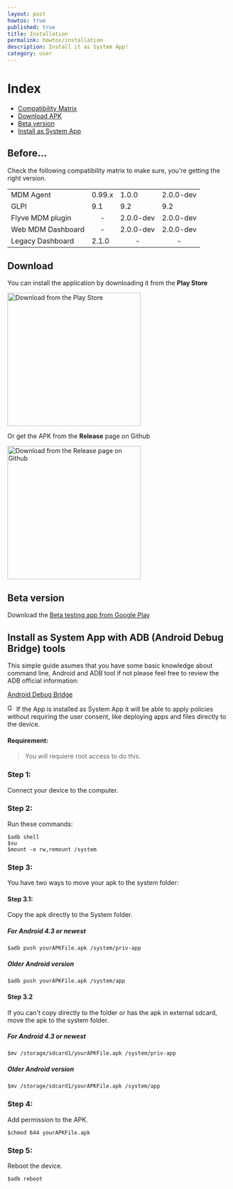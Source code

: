 ```yaml
---
layout: post
howtos: true
published: true
title: Installation
permalink: howtos/installation
description: Install it as System App!
category: user
---
```


# Index

* [Compatibility Matrix](#before)
* [Download APK](#download)
* [Beta version](#beta-version)
* [Install as System App](#system-app)

## Before\.\.\.

Check the following compatibility matrix to make sure, you're getting the right version.

<table class="policy-matrix">
    <tr>
        <td>MDM Agent</td>
        <td>0.99.x</td>
        <td>1.0.0</td>
        <td>2.0.0-dev</td>
    </tr>
    <tr>
        <td>GLPI</td>
        <td>9.1</td>
        <td>9.2</td>
        <td>9.2</td>
    </tr>
    <tr>
        <td>Flyve MDM plugin</td>
        <td align="center">-</td>
        <td>2.0.0-dev</td>
        <td>2.0.0-dev</td>
    </tr>
    <tr>
        <td>Web MDM Dashboard</td>
        <td align="center">-</td>
        <td>2.0.0-dev</td>
        <td>2.0.0-dev</td>
    </tr>
    <tr>
        <td>Legacy Dashboard</td>
        <td>2.1.0</td>
        <td align="center">-</td>
        <td align="center">-</td>
    </tr>
</table>

## Download

You can install the application by downloading it from the **Play Store**

<a href="https://play.google.com/store/apps/details?id=org.flyve.mdm.agent" target="_blank"><img src="https://user-images.githubusercontent.com/663460/26973322-4ddf78a4-4d16-11e7-8b58-4c03b4bc2490.png" width="300" alt="Download from the Play Store"></a>

<!--Or from **F-Droid**

<a href="" target="_blank"><img src="https://camo.githubusercontent.com/f9574a79e3fe61202392c44e55f0bdab261a9561/68747470733a2f2f662d64726f69642e6f72672f62616467652f6765742d69742d6f6e2e706e67" width="300" alt="Download from the F-Droid"></a>-->

Or get the APK from the **Release** page on Github

<a href="https://github.com/flyve-mdm/android-mdm-agent/releases" target="_blank"><img src="https://user-images.githubusercontent.com/663460/26973090-f8fdc986-4d14-11e7-995a-e7c5e79ed925.png" width="300" alt="Download from the Release page on Github"></a>

## Beta version

Download the [Beta testing app from Google Play](https://play.google.com/apps/testing/org.flyve.mdm.agent)

## <a name="system-app"></a>Install as System App with ADB (Android Debug Bridge) tools

This simple guide asumes that you have some basic knowledge about command line, Android and ADB tool if not please feel free to review the ADB official information:

[Android Debug Bridge](https://developer.android.com/studio/command-line/adb.html?hl=es-419)

<img src="{{ '/images/picto-information.png' | absolute_url }}" alt="Good to know: " height="16px">  If the App is installed as System App it will be able to apply policies without requiring the user consent, like deploying apps and files directly to the device.

#### Requirement:

> You will requiere root access to do this.

### Step 1:

Connect your device to the computer.

### Step 2:

Run these commands:

```shell
$adb shell
$su
$mount -o rw,remount /system
```

### Step 3:

You have two ways to move your apk to the system folder:

#### Step 3.1:

Copy the apk directly to the System folder.

##### For Android 4.3 or newest

```shell
$adb push yourAPKFile.apk /system/priv-app
```

##### Older Android version

```shell
$adb push yourAPKFile.apk /system/app
```

#### Step 3.2

If you can't copy directly to the folder or has the apk in external sdcard, move the apk to the system folder.

##### For Android 4.3 or newest

```shell
$mv /storage/sdcard1/yourAPKFile.apk /system/priv-app
```

##### Older Android version

```shell
$mv /storage/sdcard1/yourAPKFile.apk /system/app
```

### Step 4:

Add permission to the APK.

```shell
$chmod 644 yourAPKFile.apk
```

### Step 5:

Reboot the device.

```shell
$adb reboot
```